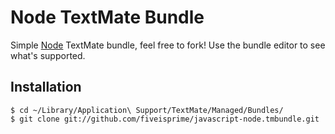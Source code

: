 # Node TextMate Bundle

 Simple [Node](http://nodejs.org) TextMate bundle, feel
 free to fork! Use the bundle editor to see what's supported.

## Installation

    $ cd ~/Library/Application\ Support/TextMate/Managed/Bundles/
    $ git clone git://github.com/fiveisprime/javascript-node.tmbundle.git
